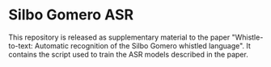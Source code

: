 # Silbo Gomero ASR

This repository is released as supplementary material to the paper "Whistle-to-text: Automatic recognition of the Silbo Gomero whistled language".
It contains the script used to train the ASR models described in the paper.
